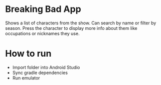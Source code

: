 # Breaking Bad App
Shows a list of characters from the show. Can search by name or filter by season. Press the character to display more info about them like occupations or nicknames they use.

# How to run
* Import folder into Android Studio
* Sync gradle dependencies
* Run emulator